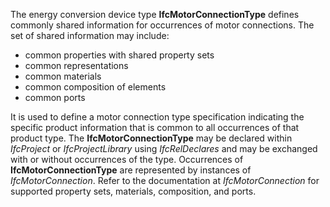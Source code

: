 The energy conversion device type **IfcMotorConnectionType** defines commonly shared information for occurrences of motor connections. The set of shared information may include:

* common properties with shared property sets
* common representations
* common materials
* common composition of elements
* common ports

It is used to define a motor connection type specification indicating the specific product information that is common to all occurrences of that product type. The **IfcMotorConnectionType** may be declared within _IfcProject_ or _IfcProjectLibrary_ using _IfcRelDeclares_ and may be exchanged with or without occurrences of the type. Occurrences of **IfcMotorConnectionType** are represented by instances of _IfcMotorConnection_. Refer to the documentation at _IfcMotorConnection_ for supported property sets, materials, composition, and ports.